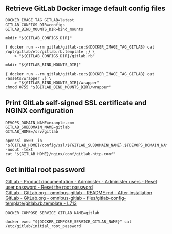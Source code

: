 
## Retrieve GitLab Docker image default config files
```
DOCKER_IMAGE_TAG_GITLAB=latest
GITLAB_CONFIGS_DIR=configs
GITLAB_BIND_MOUNTS_DIR=bind_mounts

mkdir "${GITLAB_CONFIGS_DIR}"

{ docker run --rm gitlab/gitlab-ce:${DOCKER_IMAGE_TAG_GITLAB} cat /opt/gitlab/etc/gitlab.rb.template ;} \
	> "${GITLAB_CONFIGS_DIR}/gitlab.rb"

mkdir "${GITLAB_BIND_MOUNTS_DIR}"

{ docker run --rm gitlab/gitlab-ce:${DOCKER_IMAGE_TAG_GITLAB} cat /assets/wrapper ;} \
	> "${GITLAB_BIND_MOUNTS_DIR}/wrapper"
chmod 0755 "${GITLAB_BIND_MOUNTS_DIR}/wrapper"
```

## Print GitLab self-signed SSL certificate and NGINX configuration
```
DEVOPS_DOMAIN_NAME=example.com
GITLAB_SUBDOMAIN_NAME=gitlab
GITLAB_HOME=/srv/gitlab

openssl x509 -in "${GITLAB_HOME}/config/ssl/${GITLAB_SUBDOMAIN_NAME}.${DEVOPS_DOMAIN_NAME}.crt" -noout -text
cat "${GITLAB_HOME}/nginx/conf/gitlab-http.conf"
```

## Get initial root password
[GitLab - Product documentation - Administer - Administer users - Reset user password - Reset the root password](https://docs.gitlab.com/ee/security/reset_user_password.html#reset-the-root-password)  
[GitLab - GitLab.org - omnibus-gitlab - README.md - After installation](https://gitlab.com/gitlab-org/omnibus-gitlab#after-installation)  
[GitLab - GitLab.org - omnibus-gitlab - files/gitlab-config-template/gitlab.rb.template - L713](https://gitlab.com/gitlab-org/omnibus-gitlab/blob/master/files/gitlab-config-template/gitlab.rb.template#L713)  
```
DOCKER_COMPOSE_SERVICE_GITLAB_NAME=gitlab

docker exec "${DOCKER_COMPOSE_SERVICE_GITLAB_NAME}" cat /etc/gitlab/initial_root_password
```

